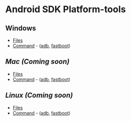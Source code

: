 # Android SDK Platform-tools

## Windows
- [Files](Windows/files)
- [Command](Windows/command) - ([adb](Windows/command/adb.txt), [fastboot](Windows/command/fastboot.txt))

## _Mac (Coming soon)_
- [Files](Mac/files)
- [Command](Mac/command) - ([adb](Mac/command/adb.txt), [fastboot](Mac/command/fastboot.txt))

## _Linux (Coming soon)_
- [Files](Linux/files)
- [Command](Linux/command) - ([adb](Linux/command/adb.txt), [fastboot](Linux/command/fastboot.txt))
